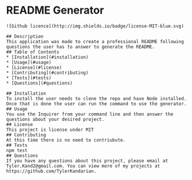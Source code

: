 # README Generator
    ![Github licence](http://img.shields.io/badge/license-MIT-blue.svg)
    
    ## Description 
    This application was made to create a professional README following questions the user has to answer to generate the README.
    ## Table of Contents
    * [Installation](#installation)
    * [Usage](#usage)
    * [License](#license)
    * [Contributing](#contributing)
    * [Tests](#tests)
    * [Questions](#questions)
    
    ## Installation 
    To install the user needs to clone the repo and have Node installed. Once that is done the user can run the command to use the generator.
    ## Usage 
    You use the Inquirer from your command line and then answer the questions about your desired project.
    ## License 
    This project is license under MIT
    ## Contributing 
    At this time there is no need to contriubute.
    ## Tests
    npm test
    ## Questions
    If you have any questions about this project, please email at Tyler.Kand2@gmail.com. You can view more of my projects at https://github.com/TylerKandarian.
  
  